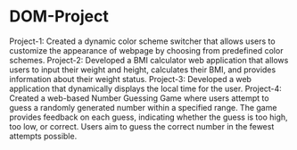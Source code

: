 # DOM-Project
Project-1: Created a dynamic color scheme switcher that allows users to customize the appearance of webpage by choosing from predefined color schemes. 
Project-2: Developed a BMI calculator web application that allows users to input their weight and height, calculates their BMI, and provides information about their weight status.
Project-3: Developed a web application that dynamically displays the local time for the user.
Project-4: Created a web-based Number Guessing Game where users attempt to guess a randomly generated number within a specified range. The game provides feedback on each guess, indicating whether the guess is too high, too low, or correct. Users aim to guess the correct number in the fewest attempts possible.
